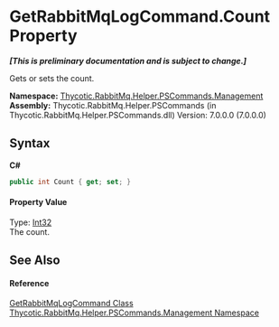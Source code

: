 # GetRabbitMqLogCommand.Count Property 
 _**\[This is preliminary documentation and is subject to change.\]**_

Gets or sets the count.

**Namespace:**&nbsp;<a href="N_Thycotic_RabbitMq_Helper_PSCommands_Management">Thycotic.RabbitMq.Helper.PSCommands.Management</a><br />**Assembly:**&nbsp;Thycotic.RabbitMq.Helper.PSCommands (in Thycotic.RabbitMq.Helper.PSCommands.dll) Version: 7.0.0.0 (7.0.0.0)

## Syntax

**C#**<br />
``` C#
public int Count { get; set; }
```


#### Property Value
Type: <a href="http://msdn2.microsoft.com/en-us/library/td2s409d" target="_blank">Int32</a><br />The count.

## See Also


#### Reference
<a href="T_Thycotic_RabbitMq_Helper_PSCommands_Management_GetRabbitMqLogCommand">GetRabbitMqLogCommand Class</a><br /><a href="N_Thycotic_RabbitMq_Helper_PSCommands_Management">Thycotic.RabbitMq.Helper.PSCommands.Management Namespace</a><br />